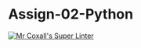 # Assign-02-Python
[![Mr Coxall's Super Linter](https://github.com/ICS3U-C-Programming-Remy-S/Assign-02-Python/workflows/Mr%20Coxall's%20Super%20Linter/badge.svg)](https://github.com/ICS3U-C-Programming-Remy-S/Assign-02-Python/actions/)

